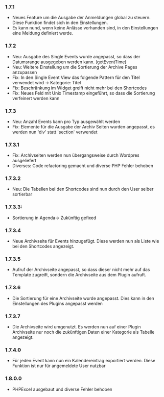 ### 1.7.1
* Neues Feature um die Ausgabe der Anmeldungen global zu steuern. Diese Funktion findet sich in den Einstellungen.
* Es kann nund, wenn keine Anlässe vorhanden sind, in den Einstellungen eine Meldung definiert werde.

### 1.7.2
* Neu: Ausgabe des Single Events wurde angepasst, so dass der Datumsrange ausgegeben werden kann. (getEventTime)
* Neu: Weitere Einstellung um die Sortierung der Archive Pages anzupassen
* Fix: In den Single Event View das folgende Pattern für den Titel verwendet wird -> Kategorie: Titel
* Fix: Beschränkung im Widget greift nicht mehr bei den Shortcodes
* Fix: Neues Feld mit Unix Timestamp eingeführt, so dass die Sortierung verfeinert werden kann

### 1.7.3
* Neu: Anzahl Events kann pro Typ ausgewählt werden
* Fix: Elemente für die Ausgabe der Archiv Seiten wurden angepasst, es werden nun 'div' statt 'section' verwendet

### 1.7.3.1
* Fix: Archivseiten werden nun übergangsweise durch Wordpres ausgeliefert
* Diverses: Code refactoring gemacht und diverse PHP Fehler behoben

### 1.7.3.2
* Neu: Die Tabellen bei den Shortcodes sind nun durch den User selber sortierbar

### 1.7.3.3: 
* Sortierung in Agenda-> Zukünftig gefixed

### 1.7.3.4
* Neue Archivseite für Events hinzugefügt. Diese werden nun als Liste wie bei den Shortcodes angezeigt.

### 1.7.3.5
* Aufruf der Archivseite angepasst, so dass dieser nicht mehr auf das Template zugreift, sondern die Archivseite aus dem Plugin aufruft.

### 1.7.3.6
* Die Sortierung für eine Archivseite wurde angepasst. Dies kann in den Einstellungen des Plugins angepasst werden

### 1.7.3.7
* Die Archivseite wird umgenutzt. Es werden nun auf einer Plugin Archivseite nur noch die zukünftigen Daten einer Kategorie als Tabelle angezeigt.

### 1.7.4.0
* Für jeden Event kann nun ein Kalendereintrag exportiert werden. Diese Funktion ist nur für angemeldete User nutzbar

### 1.8.0.0
* PHPExcel ausgebaut und diverse Fehler behoben